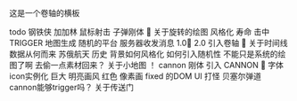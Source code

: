 这是一个卷轴的横板 

todo
    钢铁侠
        加加林
    鼠标射击
        子弹刚体 🎉
            关于旋转的绘图
        风格化
        寿命
        击中TRIGGER
    地图生成
        随机的平台 
    服务器收发消息
        1.0🎉
        2.0
    引入卷轴 🎉
    关于时间线
        数据从何而来
            苏俄航天
        历史
    背景如何风格化
        如何引入随机性
        不能只是系统的绘图了啊
            去偷一点素材回来？
    关于小地图
        ！
    cannon 刚体
        引入 CANNON 🎉
        字体icon实例化  巨大
    明亮画风
        红色
        像素画
    fixed 的DOM UI
    打怪
        贝塞尔弹道
        cannon能够trigger吗？
    关于传送门
